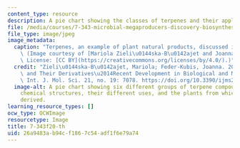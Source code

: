 ```yaml
---
content_type: resource
description: A pie chart showing the classes of terpenes and their applications.
file: /media/courses/7-343-microbial-megaproducers-discovery-biosynthesis-engineering-and-applications-of-natural-products-fall-2020/26a9483ab94cf1867c54adf1f6e79a74_7-343f20-th.jpg
file_type: image/jpeg
image_metadata:
  caption: "Terpenes, an example of plant natural products, discussed in [Week 10](pages/lecture-summaries).\
    \ (Image courtesy of [Mariola Zieli\u0144ska-B\u0142ajet and Joanna Feder-Kubis](https://www.mdpi.com/1422-0067/21/19/7078).\
    \ License: [CC BY](https://creativecommons.org/licenses/by/4.0/).)"
  credit: "Zieli\u0144ska-B\u0142ajet, Mariola; Feder-Kubis, Joanna. 2020. \"Monoterpenes\
    \ and Their Derivatives\u2014Recent Development in Biological and Medical Applications\"\
    \ Int. J. Mol. Sci. 21, no. 19: 7078. https://doi.org/10.3390/ijms21197078"
  image-alt: A pie chart showing six different groups of terpene compounds, their
    chemical structures, their different uses, and the plants from which they are
    derived.
learning_resource_types: []
ocw_type: OCWImage
resourcetype: Image
title: 7-343f20-th
uid: 26a9483a-b94c-f186-7c54-adf1f6e79a74
---
```

